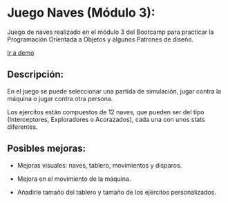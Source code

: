 # Juego Naves (Módulo 3):

Juego de naves realizado en el módulo 3 del Bootcamp para practicar la Programación Orientada a Objetos y algunos Patrones de diseño.

[Ir a demo](https://roberpombo.github.io/Bootcamp-HackABOS/Modulo3/Practica%20-Juego%20Naves/)

## Descripción:

En el juego se puede seleccionar una partida de simulación, jugar contra la máquina o jugar contra otra persona.

Los ejercitos están compuestos de 12 naves, que pueden ser del tipo (Interceptores, Exploradores o Acorazados), cada una con unos stats diferentes.


## Posibles mejoras:

- Mejoras visuales: naves, tablero, movimientos y disparos.

- Mejora en el movimiento de la máquina.

- Añadirle tamaño del tablero y tamaño de los ejércitos personalizados.

